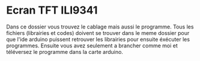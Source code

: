 # Ecran TFT ILI9341
Dans ce dossier vous trouvez le cablage mais aussi le programme.
Tous les fichiers (librairies et codes) doivent se trouver dans le meme dossier pour que l'ide arduino puissent retrouver les librairies pour ensuite éxécuter les programmes.
Ensuite vous avez seulement a brancher comme moi et téléversez le programme dans la carte arduino.
